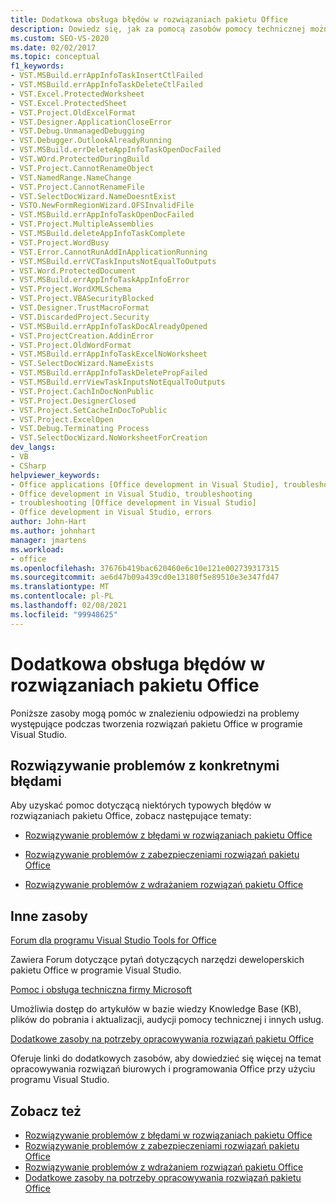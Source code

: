 ```yaml
---
title: Dodatkowa obsługa błędów w rozwiązaniach pakietu Office
description: Dowiedz się, jak za pomocą zasobów pomocy technicznej można znaleźć odpowiedzi na problemy występujące podczas tworzenia rozwiązań pakietu Office w programie Visual Studio.
ms.custom: SEO-VS-2020
ms.date: 02/02/2017
ms.topic: conceptual
f1_keywords:
- VST.MSBuild.errAppInfoTaskInsertCtlFailed
- VST.MSBuild.errAppInfoTaskDeleteCtlFailed
- VST.Excel.ProtectedWorksheet
- VST.Excel.ProtectedSheet
- VST.Project.OldExcelFormat
- VST.Designer.ApplicationCloseError
- VST.Debug.UnmanagedDebugging
- VST.Debugger.OutlookAlreadyRunning
- VST.MSBuild.errDeleteAppInfoTaskOpenDocFailed
- VST.WOrd.ProtectedDuringBuild
- VST.Project.CannotRenameObject
- VST.NamedRange.NameChange
- VST.Project.CannotRenameFile
- VST.SelectDocWizard.NameDoesntExist
- VSTO.NewFormRegionWizard.OFSInvalidFile
- VST.MSBuild.errAppInfoTaskOpenDocFailed
- VST.Project.MultipleAssemblies
- VST.MSBuild.deleteAppInfoTaskComplete
- VST.Project.WordBusy
- VST.Error.CannotRunAddInApplicationRunning
- VST.MSBuild.errVCTaskInputsNotEqualToOutputs
- VST.Word.ProtectedDocument
- VST.MSBuild.errAppInfoTaskAppInfoError
- VST.Project.WordXMLSchema
- VST.Project.VBASecurityBlocked
- VST.Designer.TrustMacroFormat
- VST.DiscardedProject.Security
- VST.MSBuild.errAppInfoTaskDocAlreadyOpened
- VST.ProjectCreation.AddinError
- VST.Project.OldWordFormat
- VST.MSBuild.errAppInfoTaskExcelNoWorksheet
- VST.SelectDocWizard.NameExists
- VST.MSBuild.errAppInfoTaskDeletePropFailed
- VST.MSBuild.errViewTaskInputsNotEqualToOutputs
- VST.Project.CachInDocNonPublic
- VST.Project.DesignerClosed
- VST.Project.SetCacheInDocToPublic
- VST.Project.ExcelOpen
- VST.Debug.Terminating Process
- VST.SelectDocWizard.NoWorksheetForCreation
dev_langs:
- VB
- CSharp
helpviewer_keywords:
- Office applications [Office development in Visual Studio], troubleshooting
- Office development in Visual Studio, troubleshooting
- troubleshooting [Office development in Visual Studio]
- Office development in Visual Studio, errors
author: John-Hart
ms.author: johnhart
manager: jmartens
ms.workload:
- office
ms.openlocfilehash: 37676b419bac620460e6c10e121e002739317315
ms.sourcegitcommit: ae6d47b09a439cd0e13180f5e89510e3e347fd47
ms.translationtype: MT
ms.contentlocale: pl-PL
ms.lasthandoff: 02/08/2021
ms.locfileid: "99948625"
---
```

# <a name="additional-support-for-errors-in-office-solutions"></a>Dodatkowa obsługa błędów w rozwiązaniach pakietu Office

Poniższe zasoby mogą pomóc w znalezieniu odpowiedzi na problemy występujące podczas tworzenia rozwiązań pakietu Office w programie Visual Studio.

## <a name="troubleshoot-specific-errors"></a>Rozwiązywanie problemów z konkretnymi błędami

Aby uzyskać pomoc dotyczącą niektórych typowych błędów w rozwiązaniach pakietu Office, zobacz następujące tematy:

- [Rozwiązywanie problemów z błędami w rozwiązaniach pakietu Office](../vsto/troubleshooting-errors-in-office-solutions.md)

- [Rozwiązywanie problemów z zabezpieczeniami rozwiązań pakietu Office](../vsto/troubleshooting-office-solution-security.md)

- [Rozwiązywanie problemów z wdrażaniem rozwiązań pakietu Office](../vsto/troubleshooting-office-solution-deployment.md)

## <a name="other-resources"></a>Inne zasoby

[Forum dla programu Visual Studio Tools for Office](https://social.msdn.microsoft.com/Forums/vstudio/en-US/home?forum=vsto)

Zawiera Forum dotyczące pytań dotyczących narzędzi deweloperskich pakietu Office w programie Visual Studio.

[Pomoc i obsługa techniczna firmy Microsoft](https://support.microsoft.com)

Umożliwia dostęp do artykułów w bazie wiedzy Knowledge Base (KB), plików do pobrania i aktualizacji, audycji pomocy technicznej i innych usług.

[Dodatkowe zasoby na potrzeby opracowywania rozwiązań pakietu Office](../vsto/additional-resources-for-developing-office-solutions.md)

Oferuje linki do dodatkowych zasobów, aby dowiedzieć się więcej na temat opracowywania rozwiązań biurowych i programowania Office przy użyciu programu Visual Studio.

## <a name="see-also"></a>Zobacz też

- [Rozwiązywanie problemów z błędami w rozwiązaniach pakietu Office](../vsto/troubleshooting-errors-in-office-solutions.md)
- [Rozwiązywanie problemów z zabezpieczeniami rozwiązań pakietu Office](../vsto/troubleshooting-office-solution-security.md)
- [Rozwiązywanie problemów z wdrażaniem rozwiązań pakietu Office](../vsto/troubleshooting-office-solution-deployment.md)
- [Dodatkowe zasoby na potrzeby opracowywania rozwiązań pakietu Office](../vsto/additional-resources-for-developing-office-solutions.md)
